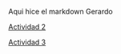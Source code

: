 Aqui hice el markdown
Gerardo 

[Actividad 2](https://github.com/JerrCy2001/Proyecto-curso-git.git)

[Actividad 3](https://github.com/CarlosEduardo15/Proyecto-curso-git.git )